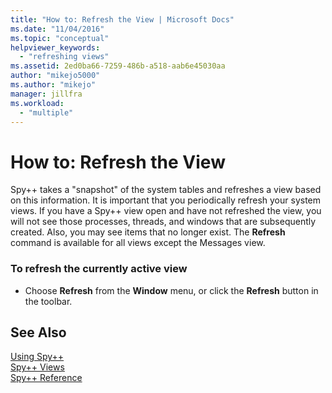 ```yaml
---
title: "How to: Refresh the View | Microsoft Docs"
ms.date: "11/04/2016"
ms.topic: "conceptual"
helpviewer_keywords: 
  - "refreshing views"
ms.assetid: 2ed0ba66-7259-486b-a518-aab6e45030aa
author: "mikejo5000"
ms.author: "mikejo"
manager: jillfra
ms.workload: 
  - "multiple"
---
```

# How to: Refresh the View
Spy++ takes a "snapshot" of the system tables and refreshes a view based on this information. It is important that you periodically refresh your system views. If you have a Spy++ view open and have not refreshed the view, you will not see those processes, threads, and windows that are subsequently created. Also, you may see items that no longer exist. The **Refresh** command is available for all views except the Messages view.  
  
### To refresh the currently active view  
  
-   Choose **Refresh** from the **Window** menu, or click the **Refresh** button in the toolbar.  
  
## See Also  
 [Using Spy++](../debugger/using-spy-increment.md)   
 [Spy++ Views](../debugger/spy-increment-views.md)   
 [Spy++ Reference](../debugger/spy-increment-reference.md)